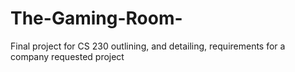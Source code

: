 # The-Gaming-Room-
Final project for CS 230 outlining, and detailing, requirements for a company requested project
